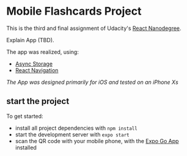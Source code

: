 # Mobile Flashcards Project

This is the third and final assignment of Udacity's [React Nanodegree](https://www.udacity.com/course/react-nanodegree--nd019).

Explain App (TBD).

The app was realized, using:

* [Async Storage](@react-native-async-storage/async-storage)
* [React Navigation](https://reactnavigation.org/)

_The App was designed primarily for iOS and tested on an iPhone Xs_

## start the project

To get started:

* install all project dependencies with `npm install`
* start the development server with `expo start`
* scan the QR code with your mobile phone, with the [Expo Go App](https://apps.apple.com/de/app/expo-client/id982107779) installed 
